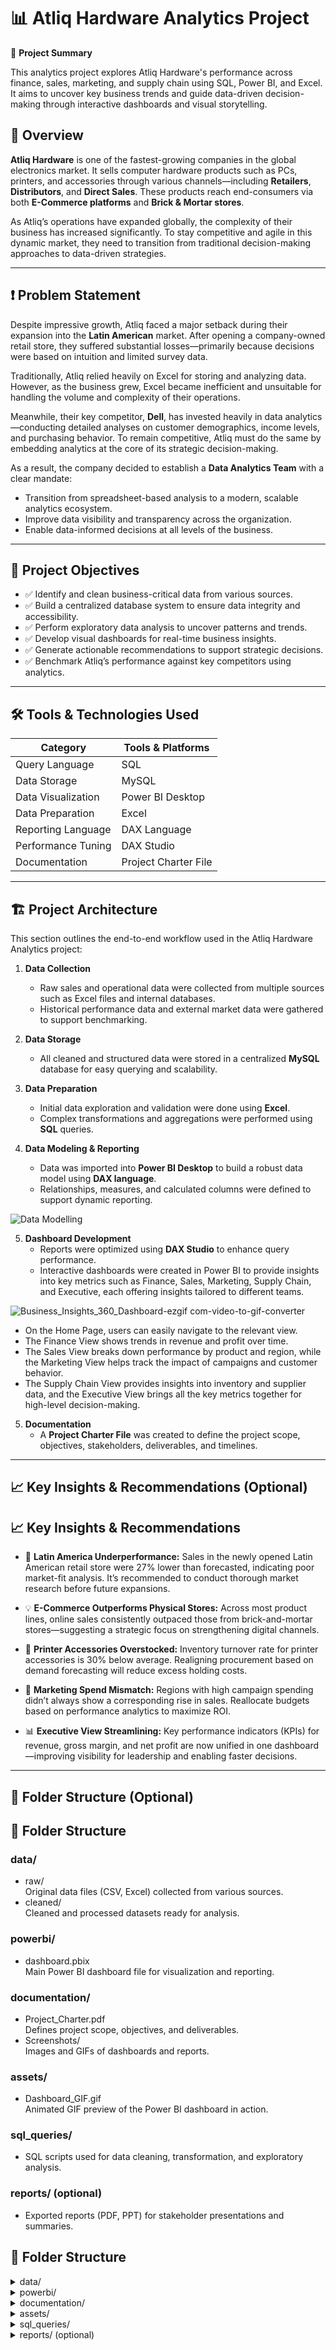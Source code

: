 # 📊 Atliq Hardware Analytics Project

🎯 **Project Summary**

This analytics project explores Atliq Hardware's performance across finance, sales, marketing, and supply chain using SQL, Power BI, and Excel. It aims to uncover key business trends and guide data-driven decision-making through interactive dashboards and visual storytelling.

## 📁 Overview

**Atliq Hardware** is one of the fastest-growing companies in the global electronics market. It sells computer hardware products such as PCs, printers, and accessories through various channels—including **Retailers**, **Distributors**, and **Direct Sales**. These products reach end-consumers via both **E-Commerce platforms** and **Brick & Mortar stores**.

As Atliq’s operations have expanded globally, the complexity of their business has increased significantly. To stay competitive and agile in this dynamic market, they need to transition from traditional decision-making approaches to data-driven strategies.

---

## ❗ Problem Statement

Despite impressive growth, Atliq faced a major setback during their expansion into the **Latin American** market. After opening a company-owned retail store, they suffered substantial losses—primarily because decisions were based on intuition and limited survey data.

Traditionally, Atliq relied heavily on Excel for storing and analyzing data. However, as the business grew, Excel became inefficient and unsuitable for handling the volume and complexity of their operations.

Meanwhile, their key competitor, **Dell**, has invested heavily in data analytics—conducting detailed analyses on customer demographics, income levels, and purchasing behavior. To remain competitive, Atliq must do the same by embedding analytics at the core of its strategic decision-making.

As a result, the company decided to establish a **Data Analytics Team** with a clear mandate:
- Transition from spreadsheet-based analysis to a modern, scalable analytics ecosystem.
- Improve data visibility and transparency across the organization.
- Enable data-informed decisions at all levels of the business.

---

## 🎯 Project Objectives

- ✅ Identify and clean business-critical data from various sources.
- ✅ Build a centralized database system to ensure data integrity and accessibility.
- ✅ Perform exploratory data analysis to uncover patterns and trends.
- ✅ Develop visual dashboards for real-time business insights.
- ✅ Generate actionable recommendations to support strategic decisions.
- ✅ Benchmark Atliq’s performance against key competitors using analytics.

---

## 🛠️ Tools & Technologies Used

| Category             | Tools & Platforms                         |
|----------------------|--------------------------------------------|
| Query Language       | SQL                                        |
| Data Storage         | MySQL                                      |
| Data Visualization   | Power BI Desktop                           |
| Data Preparation     | Excel                                      |
| Reporting Language   | DAX Language                               |
| Performance Tuning   | DAX Studio                                 |
| Documentation        | Project Charter File                       |

---

## 🏗️ Project Architecture

This section outlines the end-to-end workflow used in the Atliq Hardware Analytics project:

1. **Data Collection**
   - Raw sales and operational data were collected from multiple sources such as Excel files and internal databases.
   - Historical performance data and external market data were gathered to support benchmarking.

2. **Data Storage**
   - All cleaned and structured data were stored in a centralized **MySQL** database for easy querying and scalability.

3. **Data Preparation**
   - Initial data exploration and validation were done using **Excel**.
   - Complex transformations and aggregations were performed using **SQL** queries.

4. **Data Modeling & Reporting**
   - Data was imported into **Power BI Desktop** to build a robust data model using **DAX language**.
   - Relationships, measures, and calculated columns were defined to support dynamic reporting.
     
![Data Modelling](https://github.com/user-attachments/assets/8a0124a4-c7de-4d3f-b31a-1d4c45a2b01a)

5. **Dashboard Development** 
   - Reports were optimized using **DAX Studio** to enhance query performance.
   - Interactive dashboards were created in Power BI to provide insights into key metrics such as Finance, Sales, Marketing, Supply Chain, and Executive, each offering insights tailored to different teams.

![Business_Insights_360_Dashboard-ezgif com-video-to-gif-converter](https://github.com/user-attachments/assets/ed43abec-9ba9-4add-a6a6-796bddc438f8)

   - On the Home Page, users can easily navigate to the relevant view.
   - The Finance View shows trends in revenue and profit over time.
   - The Sales View breaks down performance by product and region, while the Marketing View helps track the impact of campaigns and customer behavior.
   - The Supply Chain View provides insights into inventory and supplier data, and the Executive View brings all the key metrics together for high-level decision-making.


5. **Documentation**
   - A **Project Charter File** was created to define the project scope, objectives, stakeholders, deliverables, and timelines.

---

## 📈 Key Insights & Recommendations (Optional)

## 📈 Key Insights & Recommendations

- 🔻 **Latin America Underperformance:** Sales in the newly opened Latin American retail store were 27% lower than forecasted, indicating poor market-fit analysis. It’s recommended to conduct thorough market research before future expansions.

- 💡 **E-Commerce Outperforms Physical Stores:** Across most product lines, online sales consistently outpaced those from brick-and-mortar stores—suggesting a strategic focus on strengthening digital channels.

- 🛒 **Printer Accessories Overstocked:** Inventory turnover rate for printer accessories is 30% below average. Realigning procurement based on demand forecasting will reduce excess holding costs.

- 📢 **Marketing Spend Mismatch:** Regions with high campaign spending didn’t always show a corresponding rise in sales. Reallocate budgets based on performance analytics to maximize ROI.

- 📊 **Executive View Streamlining:** Key performance indicators (KPIs) for revenue, gross margin, and net profit are now unified in one dashboard—improving visibility for leadership and enabling faster decisions.

---

## 📂 Folder Structure (Optional)
## 📂 Folder Structure

### data/
- raw/  
  Original data files (CSV, Excel) collected from various sources.
- cleaned/  
  Cleaned and processed datasets ready for analysis.

### powerbi/
- dashboard.pbix  
  Main Power BI dashboard file for visualization and reporting.

### documentation/
- Project_Charter.pdf  
  Defines project scope, objectives, and deliverables.
- Screenshots/  
  Images and GIFs of dashboards and reports.

### assets/
- Dashboard_GIF.gif  
  Animated GIF preview of the Power BI dashboard in action.

### sql_queries/
- SQL scripts used for data cleaning, transformation, and exploratory analysis.

### reports/ (optional)
- Exported reports (PDF, PPT) for stakeholder presentations and summaries.


## 📂 Folder Structure

<details>
  <summary>data/</summary>

  - <code>raw/</code> — Original data files (CSV, Excel) collected from various sources.  
  - <code>cleaned/</code> — Cleaned and processed datasets ready for analysis.  
</details>

<details>
  <summary>powerbi/</summary>

  - <code>dashboard.pbix</code> — Main Power BI dashboard file for visualization and reporting.  
</details>

<details>
  <summary>documentation/</summary>

  - <code>Project_Charter.pdf</code> — Defines project scope, objectives, and deliverables.  
  - <code>Screenshots/</code> — Images and GIFs of dashboards and reports.  
</details>

<details>
  <summary>assets/</summary>

  - <code>Dashboard_GIF.gif</code> — Animated GIF preview of the Power BI dashboard in action.  
</details>

<details>
  <summary>sql_queries/</summary>

  - SQL scripts used for data cleaning, transformation, and exploratory analysis.  
</details>

<details>
  <summary>reports/ (optional)</summary>

  - Exported reports (PDF, PPT) for stakeholder presentations and summaries.  
</details>
